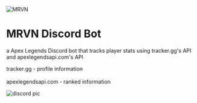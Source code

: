 ![MRVN](https://i.imgur.com/4Dxs4Th.png)
# MRVN Discord Bot
a Apex Legends Discord bot that tracks player stats using tracker.gg's API and apexlegendsapi.com's API

tracker.gg - profile information<br><br>
apexlegendsapi.com - ranked information

![discord pic](https://i.imgur.com/EuHZhyi.png)
